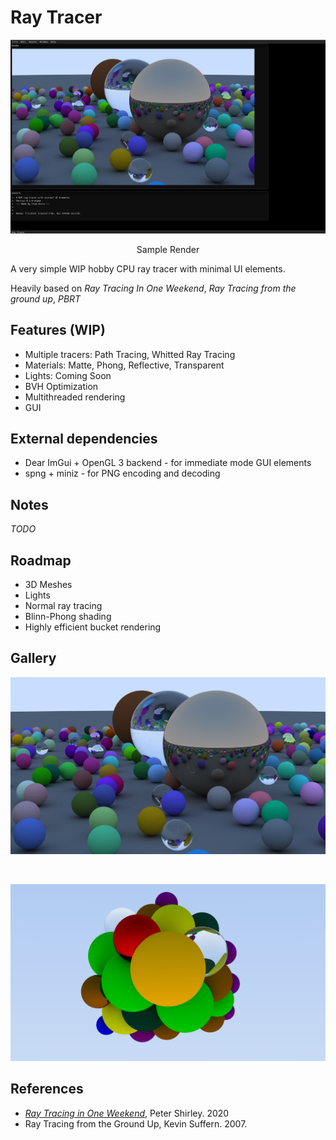 # Ray Tracer

<p align="center"><img src="./images/demo.png" width="900"/></p>
<p align="center">Sample Render</p>

A very simple WIP hobby CPU ray tracer with minimal UI elements.   
  
Heavily based on *Ray Tracing In One Weekend*, *Ray Tracing from the ground up*, *PBRT* 

## Features (WIP)
- Multiple tracers: Path Tracing, Whitted Ray Tracing
- Materials: Matte, Phong, Reflective, Transparent
- Lights: Coming Soon
- BVH Optimization
- Multithreaded rendering
- GUI

## External dependencies
- Dear ImGui + OpenGL 3 backend - for immediate mode GUI elements
- spng + miniz - for PNG encoding and decoding

## Notes
*TODO*
## Roadmap
- 3D Meshes
- Lights
- Normal ray tracing
- Blinn-Phong shading
- Highly efficient bucket rendering

## Gallery
<p align="center"><img src="./images/spheres1.png" width="700"/></p>
<br>
<p align="center"><img src="./images/spheres2.png" width="700"/></p>

## References
- [_Ray Tracing in One Weekend_](https://raytracing.github.io/books/RayTracingInOneWeekend.html), Peter Shirley. 2020
- Ray Tracing from the Ground Up, Kevin Suffern. 2007. 